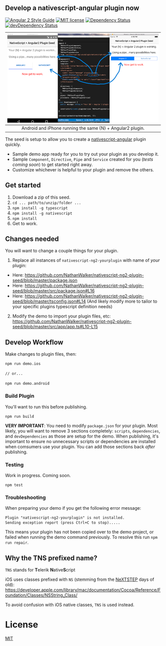 ## Develop a nativescript-angular plugin now

[![Angular 2 Style Guide](https://mgechev.github.io/angular2-style-guide/images/badge.svg)](https://github.com/mgechev/angular2-style-guide)
[![MIT license](http://img.shields.io/badge/license-MIT-brightgreen.svg)](http://opensource.org/licenses/MIT)
[![Dependency Status](https://david-dm.org/NathanWalker/nativescript-ng2-plugin-seed/status.svg)](https://david-dm.org/NathanWalker/nativescript-ng2-plugin-seed#info=dependencies) [![devDependency Status](https://david-dm.org/NathanWalker/nativescript-ng2-plugin-seed/dev-status.svg)](https://david-dm.org/NathanWalker/nativescript-ng2-plugin-seed#info=devDependencies)

| ![Demo](/resources/demo.png) |
| :---: |
| Android and iPhone running the same {N} + Angular2 plugin. |

The seed is setup to allow you to create a [nativescript-angular](https://github.com/NativeScript/nativescript-angular) plugin quickly.

* Sample demo app ready for you to try out your plugin as you develop it.
* Sample `Component`, `Directive`, `Pipe` and `Service` created for you (*tests coming soon*) to get started right away.
* Customize whichever is helpful to your plugin and remove the others.

## Get started

1. Download a zip of this seed.
2. `cd ... path/to/unzip/folder ...`
3. `npm install -g typescript`
4. `npm install -g nativescript`
5. `npm install`
6. Get to work.

## Changes needed

You will want to change a couple things for your plugin.

1. Replace all instances of `nativescript-ng2-yourplugin` with name of *your* plugin:
  * Here: https://github.com/NathanWalker/nativescript-ng2-plugin-seed/blob/master/package.json
  * Here: https://github.com/NathanWalker/nativescript-ng2-plugin-seed/blob/master/src/package.json#L16
  * Here: https://github.com/NathanWalker/nativescript-ng2-plugin-seed/blob/master/tsconfig.json#L14 (And likely modify more to tailor to your specific plugins typescript definition needs)
2. Modify the demo to import your plugin files, etc: https://github.com/NathanWalker/nativescript-ng2-plugin-seed/blob/master/src/app/app.ts#L10-L15

## Develop Workflow

Make changes to plugin files, then:

```
npm run demo.ios

// or...

npm run demo.android
```

### Build Plugin

You'll want to run this before publishing.

```
npm run build
```

**VERY IMPORTANT**: You need to modify `package.json` for your plugin. Most likely, you will want to remove 3 sections completely: `scripts`, `dependencies`, and `devDependencies` as those are setup for the demo. When publishing, it's important to ensure no unnecessary scripts or dependencies are installed when comsumers use your plugin. You can add those sections back *after* publishing.

### Testing

Work in progress. Coming soon.

```
npm test
```
### Troubleshooting

When preparing your demo if you get the following error message:

```
Plugin "nativescript-ng2-yourplugin" is not installed.
Sending exception report (press Ctrl+C to stop).....
```
This means your plugin has not been copied over to the demo project, or failed when running the demo command previously. To resolve this run ``npm run repair``.

## Why the TNS prefixed name?

`TNS` stands for **T**elerik **N**ative**S**cript

iOS uses classes prefixed with `NS` (stemming from the [NeXTSTEP](https://en.wikipedia.org/wiki/NeXTSTEP) days of old):
https://developer.apple.com/library/mac/documentation/Cocoa/Reference/Foundation/Classes/NSString_Class/

To avoid confusion with iOS native classes, `TNS` is used instead.

# License

[MIT](/LICENSE)
